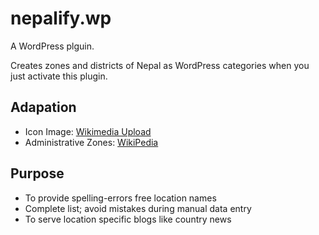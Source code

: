 # nepalify.wp
A WordPress plguin.

Creates zones and districts of Nepal as WordPress categories when you just activate this plugin.


## Adapation

 * Icon Image: [Wikimedia Upload](https://upload.wikimedia.org/wikipedia/commons/7/76/Nepal_zones.svg)
 * Administrative Zones: [WikiPedia](https://en.wikipedia.org/wiki/List_of_zones_of_Nepal)


## Purpose

 * To provide spelling-errors free location names
 * Complete list; avoid mistakes during manual data entry
 * To serve location specific blogs like country news
